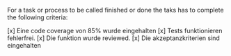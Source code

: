 For a task or process to be called finished or done the taks has to complete the following criteria:


[x] Eine code coverage von 85% wurde eingehalten
[x] Tests funktionieren fehlerfrei.
[x] Die funktion wurde reviewed.
[x] Die akzeptanzkriterien sind eingehalten
